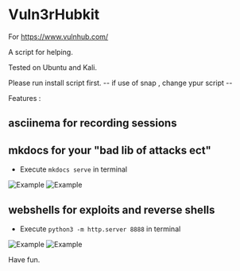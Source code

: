 # Vuln3rHubkit

For https://www.vulnhub.com/

A script for helping.

Tested on Ubuntu and Kali.

Please run install script first. -- if use of snap , change ypur script --

Features : 

## asciinema for recording sessions 

## mkdocs for your "bad lib of attacks ect" 

* Execute  ```mkdocs serve``` in terminal

![Example](https://imgur.com/Sq2PyKJ)
![Example](https://imgur.com/wDLBLuE)


## webshells for exploits and reverse shells 

* Execute  ```python3 -m http.server 8888``` in terminal

![Example](https://imgur.com/X4VstIC)
![Example](https://imgur.com/eDrehQv)

Have fun.

